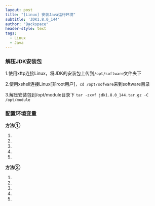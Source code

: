 ```yaml
---
layout: post
title: "[Linux] 安装Java运行环境"
subtitle: 'JDK1.8.0_144'
author: "Backspace"
header-style: text
tags:
  - Linux
  - Java
---
```



### 解压JDK安装包

1.使用xftp连接Linux，将JDK的安装包上传到`/opt/software`文件夹下

2.使用xshell连接Linux[非root用户]，`cd /opt/sofware`来到software目录

3.解压安装包到/opt/module目录下 `tar -zxvf jdk1.8.0_144.tar.gz -C /opt/module`

### 配置环境变量

**方法①**

1.

2.

3.

4.

5.

**方法②**

1.

2.

3.

4.

5.